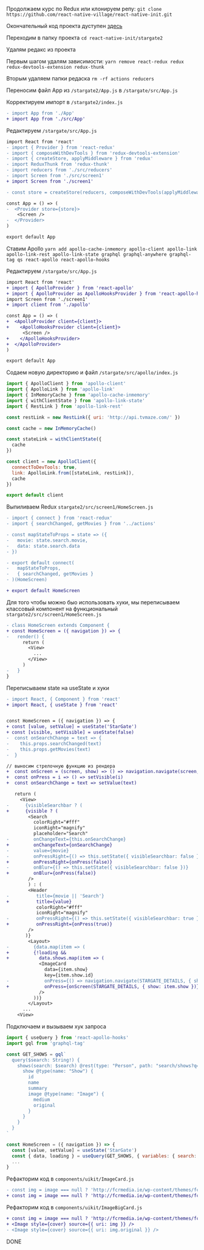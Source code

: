 Продолжаем курс по Redux или клонируем репу:
`git clone https://github.com/react-native-village/react-native-init.git`

Окончательный код проекта дуступен [здесь](https://github.com/react-native-village/react-native-init/tree/master/stargate3)

Переходим в папку проекта
`cd react-native-init/stargate2`

Удалям редакс из проекта

Первым шагом удалям зависимости:
`yarn remove react-redux redux redux-devtools-extension redux-thunk`

Вторым удаляем папки редаска
`rm -rf actions reducers`

Переносим файл App из `/stargate2/App.js` в `/stargate/src/App.js`

Корректируем импорт в `/stargate2/index.js` 
```diff
- import App from './App'
+ import App from './src/App'
```

Редактируем `/stargate/src/App.js`
```diff
import React from 'react'
- import { Provider } from 'react-redux'
- import { composeWithDevTools } from 'redux-devtools-extension'
- import { createStore, applyMiddleware } from 'redux'
- import ReduxThunk from 'redux-thunk'
- import reducers from './src/reducers'
- import Screen from './src/screen1'
+ import Screen from './screen1'

- const store = createStore(reducers, composeWithDevTools(applyMiddleware(ReduxThunk)))

const App = () => (
-  <Provider store={store}>
    <Screen />
-  </Provider>
)

export default App
```

Ставим Apollo
```yarn add apollo-cache-inmemory apollo-client apollo-link apollo-link-rest apollo-link-state graphql graphql-anywhere graphql-tag qs react-apollo react-apollo-hooks```

Редактируем `/stargate/src/App.js`
```diff
import React from 'react'
+ import { ApolloProvider } from 'react-apollo'
+ import { ApolloProvider as ApolloHooksProvider } from 'react-apollo-hooks'
import Screen from './screen1'
+ import client from './apollo'

const App = () => (
+  <ApolloProvider client={client}>
+    <ApolloHooksProvider client={client}>
      <Screen />
+    </ApolloHooksProvider>
+  </ApolloProvider>
)

export default App
```
Содаем новую директорию и файл `/stargate/src/apollo/index.js`
```js
import { ApolloClient } from 'apollo-client'
import { ApolloLink } from 'apollo-link'
import { InMemoryCache } from 'apollo-cache-inmemory'
import { withClientState } from 'apollo-link-state'
import { RestLink } from 'apollo-link-rest'

const restLink = new RestLink({ uri: 'http://api.tvmaze.com/' })

const cache = new InMemoryCache()

const stateLink = withClientState({
  cache
})

const client = new ApolloClient({
  connectToDevTools: true,
  link: ApolloLink.from([stateLink, restLink]),
  cache
})

export default client
```

Выпиливаем Redux `stargate2/src/screen1/HomeScreen.js`
```diff
- import { connect } from 'react-redux'
- import { searchChanged, getMovies } from '../actions'

- const mapStateToProps = state => ({
-   movie: state.search.movie,
-   data: state.search.data
- })

- export default connect(
-   mapStateToProps,
-   { searchChanged, getMovies }
- )(HomeScreen)

+ export default HomeScreen
```

Для того чтобы можно быо использовать хуки, мы переписываем классовый компонент на функциональный `stargate2/src/screen1/HomeScreen.js`

```diff
- class HomeScreen extends Component {
+ const HomeScreen = ({ navigation }) => {
-   render() {
      return (
        <View>
          ...
        </View>
      )  
-   }
}
```

Переписываем state на useState и хуки
```diff
- import React, { Component } from 'react' 
+ import React, { useState } from 'react' 


const HomeScreen = ({ navigation }) => {
+ const [value, setValue] = useState('StarGate')
+ const [visible, setVisible] = useState(false)
-  const onSearchChange = text => {
-    this.props.searchChanged(text)
-    this.props.getMovies(text)
-  }

// выносим стрелочную функцию из рендера
+  const onScreen = (screen, show) => () => navigation.navigate(screen, show)
+  const onPress = i => () => setVisible(i) 
+  const onSearchChange = text => setValue(text)

   return (
     <View>
-      {visibleSearchbar ? (
+      {visible ? (
        <Search
          colorRight="#fff"
          iconRight="magnify"
          placeholder="Search"
-         onChangeText={this.onSearchChange}
+         onChangeText={onSearchChange}
-         value={movie}
-         onPressRight={() => this.setState({ visibleSearchbar: false })} 
+         onPressRight={onPress(false)}
-         onBlur={() => this.setState({ visibleSearchbar: false })}
+         onBlur={onPress(false)}
        />
        ) : (
        <Header
-          title={movie || 'Search'}
+          title={value}
           colorRight="#fff"
           iconRight="magnify"
-          onPressRight={() => this.setState({ visibleSearchbar: true })}
+          onPressRight={onPress(true)}
        />
       )}
        <Layout>
-         {data.map(item => (
+         {!loading &&
+           data.shows.map(item => (
            <ImageCard		
              data={item.show}		
              key={item.show.id}		
-             onPress={() => navigation.navigate(STARGATE_DETAILS, { show: item.show })}
+             onPress={onScreen(STARGATE_DETAILS, { show: item.show })}		
            />		
          ))}		          
        </Layout>
      ...
    <View>
```

Подключаем и вызываем хук запроса
```js
import { useQuery } from 'react-apollo-hooks'
import gql from 'graphql-tag'

const GET_SHOWS = gql`
  query($search: String!) {
    shows(search: $search) @rest(type: "Person", path: "search/shows?q={args.search}") {
      show @type(name: "Show") {
        id
        name
        summary
        image @type(name: "Image") {
          medium
          original
        }
      }
    }
  }
`

const HomeScreen = ({ navigation }) => {
  const [value, setValue] = useState('StarGate')
  const { data, loading } = useQuery(GET_SHOWS, { variables: { search: value } })
  ...
}
```

Рефакторим код в `components/uikit/ImageCard.js`
```diff
- const img = image === null ? 'http://fcrmedia.ie/wp-content/themes/fcr/assets/images/default.jpg' : image 
+ const img = image === null ? 'http://fcrmedia.ie/wp-content/themes/fcr/assets/images/default.jpg' : image.medium 
```

Рефакторим код в `components/uikit/ImageBigCard.js`
```diff
+ const img = image === null ? 'http://fcrmedia.ie/wp-content/themes/fcr/assets/images/default.jpg' : image.original 
+ <Image style={cover} source={{ uri: img }} /> 
- <Image style={cover} source={{ uri: img.original }} /> 
```

DONE
